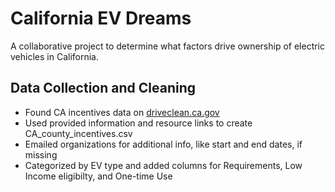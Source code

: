 # California EV Dreams
A collaborative project to determine what factors drive ownership of electric vehicles in California.

## Data Collection and Cleaning
- Found CA incentives data on [driveclean.ca.gov](https://driveclean.ca.gov/search-incentives)
- Used provided information and resource links to create CA_county_incentives.csv
- Emailed organizations for additional info, like start and end dates, if missing
- Categorized by EV type and added columns for Requirements, Low Income eligibilty, and One-time Use
